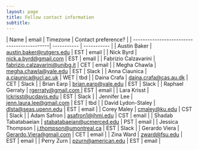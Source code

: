 ```yaml
---
layout: page
title: Fellow contact information
subtitle:
---
```


| Name                              | email | Timezone | Contact preference? |
| -------------------------------------------| -----------      | -----------         |
| Austin Baker           | [austin.baker@rutgers.edu](mailto:austin.baker@rutgers.edu) | EST | email |
| Nick Byrd              | [nick.a.byrd@gmail.com](mailto:nick.a.byrd@gmail.com)    | EST | email |
| Fabrizio Calzavarini   | [fabrizio.calzavarini@unibg.it](mailto:fabrizio.calzavarini@unibg.it)   | CET | email |
| Megha Chawla           | [megha.chawla@yale.edu](mailto:megha.chawla@yale.edu)   | EST | Slack |
| Anna Ciaunica          | [a.ciaunica@ucl.ac.uk](mailto:a.ciaunica@ucl.ac.uk) | WET | tbd |
| Daina Crafa            | [daina.crafa@cas.au.dk](mailto:daina.crafa@cas.au.dk)  | CET | Slack |
| Brian Earp             | [brian.earp@yale.edu](mailto:brian.earp@yale.edu)  | EST | Slack |
| Raphael Gerraty        | [rgerraty@gmail.com ](mailto:rgerraty@gmail.com)  | EST | email |
| Lara Krisst            | [lckrisst@ucdavis.edu](mailto:lckrisst@ucdavis.edu)  | EST | Slack |
| Jennifer Lee           | [jenn.laura.lee@gmail.com](mailto:jenn.laura.lee@gmail.com) | EST | tbd |
| David Lydon-Staley     | [dlsta@seas.upenn.edu](mailto:dlsta@seas.upenn.edu)  | EST | email |
| Corey Maley            | [cmaley@ku.edu](mailto:cmaley@ku.edu)  | CST | Slack |
| Adam Safron            | [asafron1@jhmi.edu](mailto:asafron1@jhmi.edu)  | CST | email |
| Shadab Tabatabaeian    | [stabatabaeian@ucmerced.edu](mailto:stabatabaeian@ucmerced.edu) | PST | email |
| Jessica Thompson       | [j.thompson@umontreal.ca](mailto:j.thompson@umontreal.ca)  | EST | Slack |
| Gerardo Viera          | [Gerardo.Viera@gmail.com](mailto:Gerardo.Viera@gmail.com)  | CET | email |
| Zina Ward              | [zward@fsu.edu](mailto:zward@fsu.edu)  | EST | email |
| Perry Zurn             | [pzurn@american.edu](mailto:pzurn@american.edu) | EST | email |
